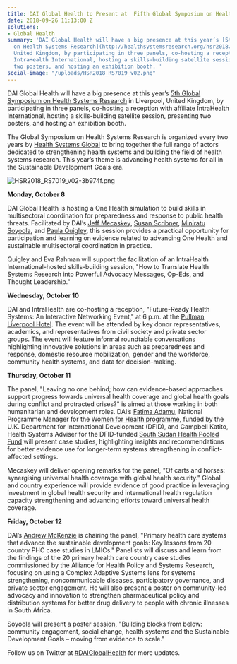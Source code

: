 ```yaml
---
title: DAI Global Health to Present at  Fifth Global Symposium on Health Systems Research
date: 2018-09-26 11:13:00 Z
solutions:
- Global Health
summary: 'DAI Global Health will have a big presence at this year’s [5th Global Symposium
  on Health Systems Research](http://healthsystemsresearch.org/hsr2018/) in Liverpool,
  United Kingdom, by participating in three panels, co-hosting a reception with affiliate
  IntraHealth International, hosting a skills-building satellite session, presenting
  two posters, and hosting an exhibition booth. '
social-image: "/uploads/HSR2018_RS7019_v02.png"
---
```


DAI Global Health will have a big presence at this year’s [5th Global Symposium on Health Systems Research](http://healthsystemsresearch.org/hsr2018/) in Liverpool, United Kingdom, by participating in three panels, co-hosting a reception with affiliate IntraHealth International, hosting a skills-building satellite session, presenting two posters, and hosting an exhibition booth. 

The Global Symposium on Health Systems Research is organized every two years by [Health Systems Global](http://www.healthsystemsglobal.org/) to bring together the full range of actors dedicated to strengthening health systems and building the field of health systems research. This year’s theme is advancing health systems for all in the Sustainable Development Goals era. 

![HSR2018_RS7019_v02-3b974f.png](/uploads/HSR2018_RS7019_v02-3b974f.png)

**Monday, October 8**

DAI Global Health is hosting a One Health simulation to build skills in multisectoral coordination for preparedness and response to public health threats. Facilitated by DAI’s [Jeff Mecaskey](https://www.dai.com/who-we-are/our-team/jeffrey-mecaskey), [Susan Scribner](https://www.dai.com/who-we-are/our-team/susan-scribner), [Miniratu Soyoola](https://www.dai.com/who-we-are/our-team/miniratu-soyoola), and [Paula Quigley](https://www.dai.com/who-we-are/our-team/paula-quigley), this session provides a practical opportunity for participation and learning on evidence related to advancing One Health and sustainable multisectoral coordination in practice.

Quigley and Eva Rahman will support the facilitation of an IntraHealth International-hosted skills-building session, "How to Translate Health Systems Research into Powerful Advocacy Messages, Op-Eds, and Thought Leadership."

**Wednesday, October 10**

DAI and IntraHealth are co-hosting a reception, "Future-Ready Health Systems: An Interactive Networking Event," at 6 p.m. at the [Pullman Liverpool Hotel](https://www.accorhotels.com/gb/hotel-9227-pullman-liverpool/index.shtml). The event will be attended by key donor representatives, academics, and representatives from civil society and private sector groups. The event will feature informal roundtable conversations highlighting innovative solutions in areas such as preparedness and response, domestic resource mobilization, gender and the workforce, community health systems, and data for decision-making.  

**Thursday, October 11**

The panel, "Leaving no one behind; how can evidence-based approaches support progress towards universal health coverage and global health goals during conflict and protracted crises?" is aimed at those working in both humanitarian and development roles. DAI’s [Fatima Adamu](https://www.dai.com/who-we-are/our-team/fatima-adamu), National Programme Manager for the [Women for Health programme](https://www.dai.com/our-work/projects/nigeria-women-for-health-w4h), funded by the U.K. Department for International Development (DFID), and Campbell Katito, Health Systems Adviser for the DFID-funded [South Sudan Health Pooled Fund](https://www.dai.com/our-work/projects/south-sudan-health-pooled-fund) will present case studies, highlighting insights and recommendations for better evidence use for longer-term systems strengthening in conflict-affected settings.

Mecaskey will deliver opening remarks for the panel, "Of carts and horses: synergising universal health coverage with global health security." Global and country experience will provide evidence of good practice in leveraging investment in global health security and international health regulation capacity strengthening and advancing efforts toward universal health coverage.

**Friday, October 12**

DAI’s [Andrew McKenzie](https://www.dai.com/who-we-are/our-team/andrew-mckenzie) is chairing the panel, "Primary health care systems that advance the sustainable development goals: Key lessons from 20 country PHC case studies in LMICs." Panelists will discuss and learn from the findings of the 20 primary health care country case studies commissioned by the Alliance for Health Policy and Systems Research, focusing on using a Complex Adaptive Systems lens for systems strengthening, noncommunicable diseases, participatory governance, and private sector engagement. He will also present a poster on community-led advocacy and innovation to strengthen pharmaceutical policy and distribution systems for better drug delivery to people with chronic illnesses in South Africa.

Soyoola will present a poster session, "Building blocks from below: community engagement, social change, health systems and the Sustainable Development Goals – moving from evidence to scale."

Follow us on Twitter at [#DAIGlobalHealth](https://twitter.com/search?src=typd&q=%23DAIGlobalHealth) for more updates. 